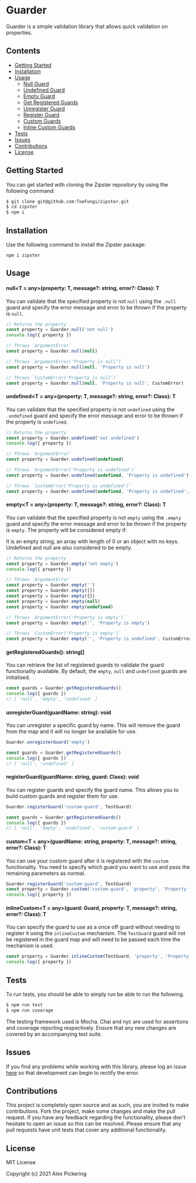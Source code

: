 # Guarder

Guarder is a simple validation library that allows quick validation on properties.

## Contents

- [Getting Started](#getting-started)
- [Installation](#installation)
- [Usage](#usage)
    - [Null Guard](#nullt--anyproperty-t-message-string-error-classerror-t)
    - [Undefined Guard](#undefinedt--anyproperty-t-message-string-error-classerror-t)
    - [Empty Guard](#emptyt--anyproperty-t-message-string-error-classerror-t)
    - [Get Registered Guards](#getregisteredguards-string)
    - [Unregister Guard](#unregisterguardguardname-string-void)
    - [Register Guard](#registerguardguardname-string-guard-classguard-void)
    - [Custom Guards](#customt--anyguardname-string-property-t-message-string-error-classerror-t)
    - [Inline Custom Guards](#inlinecustomt--anyguard-guard-property-t-message-string-error-classerror-t)
- [Tests](#tests)
- [Issues](#issues)
- [Contributions](#contributions)
- [License](#license)

## Getting Started

You can get started with cloning the Zipster repository by using the following command:

```bash
$ git clone git@github.com:ToeFungi/zipster.git
$ cd zipster
$ npm i
```

## Installation

Use the following command to install the Zipster package:

```
npm i zipster
```

## Usage

#### null<T = any>(property: T, message?: string, error?: Class<Error>): T

You can validate that the specified property is not `null` using the `.null` guard and specify the error message and
error to be thrown if the property is `null`.

```typescript
// Returns the property
const property = Guarder.null('not null')
console.log({ property })

// Throws `ArgumentError`
const property = Guarder.null(null)

// Throws `ArgumentError('Property is null')`
const property = Guarder.null(null, 'Property is null')

// Throws `CustomError('Property is null')`
const property = Guarder.null(null, 'Property is null', CustomError)
```

#### undefined<T = any>(property: T, message?: string, error?: Class<Error>): T

You can validate that the specified property is not `undefined` using the `.undefined` guard and specify the error
message and error to be thrown if the property is `undefined`.

```typescript
// Returns the property
const property = Guarder.undefined('not undefined')
console.log({ property })

// Throws `ArgumentError`
const property = Guarder.undefined(undefined)

// Throws `ArgumentError('Property is undefined')`
const property = Guarder.undefined(undefined, 'Property is undefined')

// Throws `CustomError('Property is undefined')`
const property = Guarder.undefined(undefined, 'Property is undefined', CustomError)
```

#### empty<T = any>(property: T, message?: string, error?: Class<Error>): T

You can validate that the specified property is not `empty` using the `.empty` guard and specify the error message and
error to be thrown if the property is `empty`. The property will be considered empty if:

It is an empty string, an array with length of 0 or an object with no keys. Undefined and null are also considered to be
empty.

```typescript
// Returns the property
const property = Guarder.empty('not empty')
console.log({ property })

// Throws `ArgumentError`
const property = Guarder.empty('')
const property = Guarder.empty([])
const property = Guarder.empty({})
const property = Guarder.empty(null)
const property = Guarder.empty(undefined)

// Throws `ArgumentError('Property is empty')`
const property = Guarder.empty('', 'Property is empty')

// Throws `CustomError('Property is empty')`
const property = Guarder.empty('', 'Property is undefined', CustomError)
```

#### getRegisteredGuards(): string[]

You can retrieve the list of registered guards to validate the guard functionality available. By default, the `empty`,
`null` and `undefined` guards are initialised.

```typescript
const guards = Guarder.getRegisteredGuards()
console.log({ guards })
// [ 'null', 'empty', 'undefined' ]
```

#### unregisterGuard(guardName: string): void

You can unregister a specific guard by name. This will remove the guard from the map and it will no longer be available
for use.

```typescript
Guarder.unregisterGuard('empty')

const guards = Guarder.getRegisteredGuards()
console.log({ guards })
// [ 'null', 'undefined' ]
```

#### registerGuard(guardName: string, guard: Class<Guard>): void

You can register guards and specify the guard name. This allows you to build custom guards and register them for use.

```typescript
Guarder.registerGuard('custom-guard', TestGuard)

const guards = Guarder.getRegisteredGuards()
console.log({ guards })
// [ 'null', 'empty', 'undefined', 'custom-guard' ]
```

#### custom<T = any>(guardName: string, property: T, message?: string, error?: Class<Error>): T

You can use your custom guard after it is registered with the `custom` functionality. You need to specify which guard
you want to use and pass the remaining parameters as normal.

```typescript
Guarder.registerGuard('custom-guard', TestGuard)
const property = Guarder.custom('custom-guard', 'property', 'Property failed validation', CustomError)
console.log({ property })
```

#### inlineCustom<T = any>(guard: Guard, property: T, message?: string, error?: Class<Error>): T

You can specify the guard to use as a once off guard without needing to register it using the `inlineCustom` mechanism.
The `TestGuard` guard will not be registered in the guard map and will need to be passed each time the mechanism is
used.

```typescript
const property = Guarder.inlineCustom(TestGuard, 'property', 'Property failed validation', CustomError)
console.log({ property })
```

## Tests

To run tests, you should be able to simply run be able to run the following.

```bash
$ npm run test
$ npm run coverage
```

The testing framework used is Mocha. Chai and nyc are used for assertions and coverage reporting respectively. Ensure
that any new changes are covered by an accompanying test suite.

## Issues

If you find any problems while working with this library, please log an issue
[here](https://github.com/ToeFungi/zipster/issues) so that development can begin to rectify the error.

## Contributions

This project is completely open source and as such, you are invited to make contributions. Fork the project, make some
changes and make the pull request. If you have any feedback regarding the functionality, please don't hesitate to open
an issue so this can be resolved. Please ensure that any pull requests have unit tests that cover any additional
functionality.

## License

MIT License

Copyright (c) 2021 Alex Pickering
